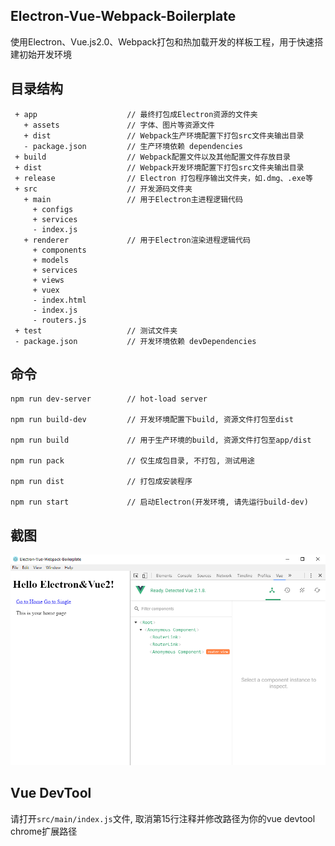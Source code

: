 ## Electron-Vue-Webpack-Boilerplate

使用Electron、Vue.js2.0、Webpack打包和热加载开发的样板工程，用于快速搭建初始开发环境


## 目录结构

```
 + app                    // 最终打包成Electron资源的文件夹
   + assets               // 字体、图片等资源文件
   + dist                 // Webpack生产环境配置下打包src文件夹输出目录
   - package.json         // 生产环境依赖 dependencies
 + build                  // Webpack配置文件以及其他配置文件存放目录
 + dist                   // Webpack开发环境配置下打包src文件夹输出目录
 + release                // Electron 打包程序输出文件夹，如.dmg、.exe等
 + src                    // 开发源码文件夹
   + main                 // 用于Electron主进程逻辑代码
     + configs
     + services
     - index.js
   + renderer             // 用于Electron渲染进程逻辑代码
     + components
     + models
     + services
     + views
     + vuex
     - index.html
     - index.js
     - routers.js
 + test                   // 测试文件夹
 - package.json           // 开发环境依赖 devDependencies
```

## 命令

```
npm run dev-server        // hot-load server

npm run build-dev         // 开发环境配置下build, 资源文件打包至dist

npm run build             // 用于生产环境的build, 资源文件打包至app/dist

npm run pack              // 仅生成包目录, 不打包, 测试用途

npm run dist              // 打包成安装程序

npm run start             // 启动Electron(开发环境, 请先运行build-dev)
```

## 截图

![Screenshot](./screenshot.png)


## Vue DevTool

请打开`src/main/index.js`文件, 取消第15行注释并修改路径为你的vue devtool chrome扩展路径
